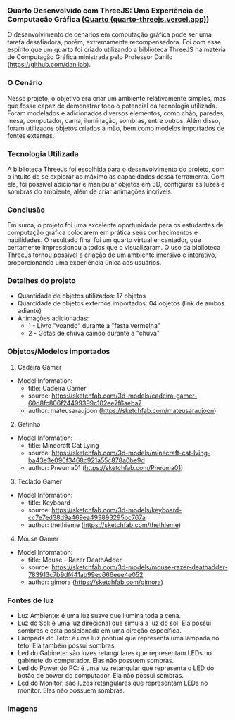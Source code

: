 
### Quarto Desenvolvido com ThreeJS: Uma Experiência de Computação Gráfica ([Quarto (quarto-threejs.vercel.app)](https://quarto-threejs.vercel.app/))
O desenvolvimento de cenários em computação gráfica pode ser uma tarefa desafiadora, porém, extremamente recompensadora. Foi com esse espírito que um quarto foi criado utilizando a biblioteca ThreeJS na matéria de Computação Gráfica ministrada pelo Professor Danilo (https://github.com/danilob).

### O Cenário
Nesse projeto, o objetivo era criar um ambiente relativamente simples, mas que fosse capaz de demonstrar todo o potencial da tecnologia utilizada. Foram modelados e adicionados diversos elementos, como chão, paredes, mesa, computador, cama, iluminação, sombras, entre outros. Além disso, foram utilizados objetos criados à mão, bem como modelos importados de fontes externas.

### Tecnologia Utilizada
A biblioteca ThreeJs foi escolhida para o desenvolvimento do projeto, com o intuito de se explorar ao máximo as capacidades dessa ferramenta. Com ela, foi possível adicionar e manipular objetos em 3D, configurar as luzes e sombras do ambiente, além de criar animações incríveis.

### Conclusão
Em suma, o projeto foi uma excelente oportunidade para os estudantes de computação gráfica colocarem em prática seus conhecimentos e habilidades. O resultado final foi um quarto virtual encantador, que certamente impressionou a todos que o visualizaram. O uso da biblioteca ThreeJs tornou possível a criação de um ambiente imersivo e interativo, proporcionando uma experiência única aos usuários.

### Detalhes do projeto
* Quantidade de objetos utilizados: 17 objetos
* Quantidade de objetos externos importados: 04 objetos (link de ambos adiante)
* Animações adicionadas:
	*  1 - Livro "voando" durante a "festa vermelha" 
	*  2 - Gotas de chuva caindo durante a "chuva"

### Objetos/Modelos importados

 1. Cadeira Gamer
* Model Information:
  * title:	Cadeira Gamer
  * source:	https://sketchfab.com/3d-models/cadeira-gamer-60d8fc806f24499399c102ee7f6aeba7
  * author:	mateusaraujoon (https://sketchfab.com/mateusaraujoon)

2. Gatinho
* Model Information:
  * title:	Minecraft Cat Lying
  * source:	https://sketchfab.com/3d-models/minecraft-cat-lying-ba43e3e096f3468c921a55c878a0be9d
  * author:	Pneuma01 (https://sketchfab.com/Pneuma01)

3. Teclado Gamer
* Model Information:
  * title:	Keyboard
  * source:	https://sketchfab.com/3d-models/keyboard-cc7e7ed38d9a469ea499893295bc767a
  * author:	thethieme (https://sketchfab.com/thethieme)

4. Mouse Gamer
* Model Information:
  * title:	Mouse - Razer DeathAdder
  * source:	https://sketchfab.com/3d-models/mouse-razer-deathadder-783913c7b9df441ab99ec666eee4e052
  * author:	gimora (https://sketchfab.com/gimora)

### Fontes de luz
* Luz Ambiente: é uma luz suave que ilumina toda a cena.
* Luz do Sol: é uma luz direcional que simula a luz do sol. Ela possui sombras e está posicionada em uma direção específica.
* Lâmpada do Teto: é uma luz pontual que representa uma lâmpada no teto. Ela também possui sombras.
* Led do Gabinete: são luzes retangulares que representam LEDs no gabinete do computador. Elas não possuem sombras.
* Led do Power do PC: é uma luz retangular que representa o LED do botão de power do computador. Ela não possui sombras.
* Led do Monitor: são luzes retangulares que representam LEDs no monitor. Elas não possuem sombras.

### Imagens

